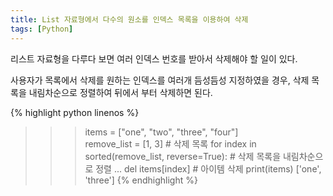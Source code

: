 ```yaml
---
title: List 자료형에서 다수의 원소를 인덱스 목록을 이용하여 삭제
tags: [Python]
---
```

리스트 자료형을 다루다 보면 여러 인덱스 번호를 받아서 삭제해야 할 일이 있다.
 
사용자가 목록에서 삭제를 원하는 인덱스를 여러개 듬성듬성 지정하였을 경우, 삭제 목록을 내림차순으로 정렬하여 뒤에서 부터 삭제하면 된다.    

{% highlight python linenos %}
>>> items = ["one", "two", "three", "four"]   
>>> remove_list = [1, 3]  # 삭제 목록
>>> for index in sorted(remove_list, reverse=True):  # 삭제 목록을 내림차순으로 정렬
...    del items[index]  # 아이템 삭제
>>> print(items)
['one', 'three']
{% endhighlight %}
	





